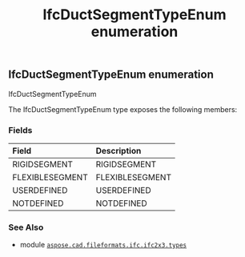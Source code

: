 ﻿---
title: IfcDuctSegmentTypeEnum enumeration
second_title: Aspose.CAD for Python via .NET API References
description: 
type: docs
weight: 2140
url: /aspose.cad.fileformats.ifc.ifc2x3.types/ifcductsegmenttypeenum/
is_root: false
---

## IfcDuctSegmentTypeEnum enumeration

IfcDuctSegmentTypeEnum



The IfcDuctSegmentTypeEnum type exposes the following members:

### Fields
| Field | Description |
| :- | :- |
| RIGIDSEGMENT | RIGIDSEGMENT |
| FLEXIBLESEGMENT | FLEXIBLESEGMENT |
| USERDEFINED | USERDEFINED |
| NOTDEFINED | NOTDEFINED |



### See Also
* module [`aspose.cad.fileformats.ifc.ifc2x3.types`](..)
